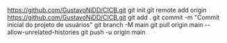 https://github.com/GustavoNiDD/CICB.git
git init
git remote add origin https://github.com/GustavoNiDD/CICB.git
git add .
git commit -m "Commit inicial do projeto de usuários"
git branch -M main
git pull origin main --allow-unrelated-histories
git push -u origin main